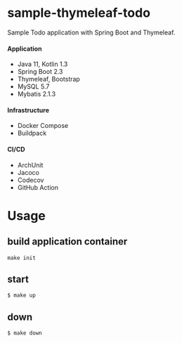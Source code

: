 # sample-thymeleaf-todo
Sample Todo application with Spring Boot and Thymeleaf.

#### Application
- Java 11, Kotlin 1.3
- Spring Boot 2.3
- Thymeleaf, Bootstrap
- MySQL 5.7
- Mybatis 2.1.3

#### Infrastructure
- Docker Compose
- Buildpack

#### CI/CD
- ArchUnit
- Jacoco
- Codecov
- GitHub Action

# Usage
## build application container
```
make init
```

## start
```
$ make up
```

## down 
```
$ make down
```
